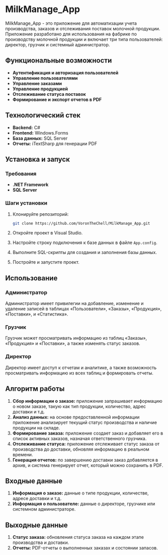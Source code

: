 # MilkManage_App

MilkManage_App - это приложение для автоматизации учета производства, заказов и отслеживания поставок молочной продукции. Приложение разработано для использования на фабрике по производству молочной продукции и включает три типа пользователей: директор, грузчик и системный администратор.

## Функциональные возможности

- **Аутентификация и авторизация пользователей**
- **Управление пользователями**
- **Управление заказами**
- **Управление продукцией**
- **Отслеживание статуса поставок**
- **Формирование и экспорт отчетов в PDF**

## Технологический стек

- **Backend:** C#
- **Frontend:** Windows.Forms
- **База данных:** SQL Server
- **Отчеты:** iTextSharp для генерации PDF

## Установка и запуск

### Требования

- **.NET Framework**
- **SQL Server**

### Шаги установки

1. Клонируйте репозиторий:

    ```bash
    git clone https://github.com/VoronTheChell/MilkManage_App.git
    ```

2. Откройте проект в Visual Studio.

3. Настройте строку подключения к базе данных в файле `App.config`.

4. Выполните SQL-скрипты для создания и заполнения базы данных.

5. Постройте и запустите проект.

## Использование

### Администратор

Администратор имеет привилегии на добавление, изменение и удаление записей в таблицах «Пользователи», «Заказы», «Продукция», «Поставки», и «Статистика». 

### Грузчик

Грузчик может просматривать информацию из таблиц «Заказы», «Продукция» и «Поставки», а также изменять статус заказов.

### Директор

Директор имеет доступ к отчетам и аналитике, а также возможность просматривать информацию из всех таблиц и формировать отчеты.

## Алгоритм работы

1. **Сбор информации о заказе:** приложение запрашивает информацию о новом заказе, такую как тип продукции, количество, адрес доставки и т.д.
2. **Анализ данных:** на основе предоставленной информации приложение анализирует текущий статус производства и наличие продукции на складе.
3. **Формирование заказа:** приложение создает заказ и добавляет его в список активных заказов, назначая ответственного грузчика.
4. **Отслеживание статуса:** приложение отслеживает статус заказа от производства до доставки, обновляя информацию в реальном времени.
5. **Генерация отчетов:** по завершению доставки заказ добавляется в архив, и система генерирует отчет, который можно сохранить в PDF.

## Входные данные

1. **Информация о заказе:** данные о типе продукции, количестве, адресе доставки и т.д.
2. **Информация о пользователе:** данные о директоре, грузчике или системном администраторе.

## Выходные данные

1. **Статус заказа:** обновления статуса заказа на каждом этапе производства и доставки.
2. **Отчеты:** PDF-отчеты о выполненных заказах и состоянии запасов.
